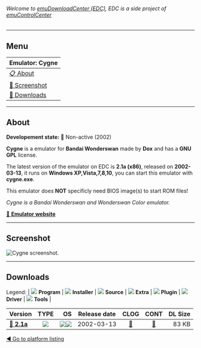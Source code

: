 ###### Welcome to [emuDownloadCenter (EDC)](https://github.com/PhoenixInteractiveNL/emuDownloadCenter/wiki/), EDC is a side project of [emuControlCenter](https://github.com/PhoenixInteractiveNL/emuControlCenter/wiki/)
***
## Menu
| **Emulator: Cygne** |
|:---------|
| [:clipboard: About](#about) |
| [:sunrise: Screenshot](#screenshot) |
| [:floppy_disk: Downloads](#downloads) |
***
## About
**Developement state:** :red_circle: Non-active (2002)

**Cygne** is a emulator for **Bandai Wonderswan** made by **Dox** and has a **GNU GPL** license.

The latest version of the emulator on EDC is **2.1a (x86)**, released on **2002-03-13**, it runs on **Windows XP,Vista,7,8,10**, you can start this emulator with **cygne.exe**.

This emulator does **NOT** specificly need BIOS image(s) to start ROM files!

_Cygne is a Bandai Wonderswan and Wonderswan Color emulator._

[:link: **Emulator website**](http://cygne.emuunlim.com)
***
## Screenshot
![](https://raw.githubusercontent.com/PhoenixInteractiveNL/emuDownloadCenter/master/hooks/cygne/emulator_screen_01.jpg "Cygne screenshot.")
***
## Downloads
Legend:
| ![](https://raw.githubusercontent.com/wiki/PhoenixInteractiveNL/emuDownloadCenter/images_misc/icon_program_24.png) **Program** | 
![](https://raw.githubusercontent.com/wiki/PhoenixInteractiveNL/emuDownloadCenter/images_misc/icon_installer_24.png) **Installer** | 
![](https://raw.githubusercontent.com/wiki/PhoenixInteractiveNL/emuDownloadCenter/images_misc/icon_source_code_24.png) **Source** | 
![](https://raw.githubusercontent.com/wiki/PhoenixInteractiveNL/emuDownloadCenter/images_misc/icon_extra_24.png) **Extra** | 
![](https://raw.githubusercontent.com/wiki/PhoenixInteractiveNL/emuDownloadCenter/images_misc/icon_plugin_24.png) **Plugin** | 
![](https://raw.githubusercontent.com/wiki/PhoenixInteractiveNL/emuDownloadCenter/images_misc/icon_driver_24.png) **Driver** | 
![](https://raw.githubusercontent.com/wiki/PhoenixInteractiveNL/emuDownloadCenter/images_misc/icon_tools_24.png) **Tools** | 
 
| Version | TYPE | OS | Release date | CLOG | CONT | DL Size |
|:--------|:----:|---:|:------------:|:----:|:----:|--------:|
| [:floppy_disk: **2.1a**](https://github.com/PhoenixInteractiveNL/edc-repo0007/raw/master/cygne/2.1a.7z) | ![](https://raw.githubusercontent.com/wiki/PhoenixInteractiveNL/emuDownloadCenter/images_misc/icon_program_24.png) | ![](https://raw.githubusercontent.com/wiki/PhoenixInteractiveNL/emuDownloadCenter/images_misc/logo_windows_24.png)![](https://raw.githubusercontent.com/wiki/PhoenixInteractiveNL/emuDownloadCenter/images_misc/icon_32-bit_24.png) | 2002-03-13 | [:page_facing_up:](https://github.com/PhoenixInteractiveNL/edc-repo0007/blob/master/cygne/2.1a_changelog.txt) | [:mag_right:](https://github.com/PhoenixInteractiveNL/edc-repo0007/blob/master/cygne/2.1a_contents.txt) | 83 KB |

[:arrow_backward: Go to platform listing](https://github.com/PhoenixInteractiveNL/emuDownloadCenter/wiki/EDC-Platform-List)
